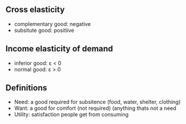 ## Cross elasticity
- complementary good: negative
- subsitute good: positiive

## Income elasticity of demand
- inferior good: ε < 0
- normal good: ε > 0

## Definitions
- Need: a good required for subsitence (food, water, shelter, clothing)
- Want: a good for comfort (not required) (anything thats not a need
- Utility: satisfaction people get from consuming


